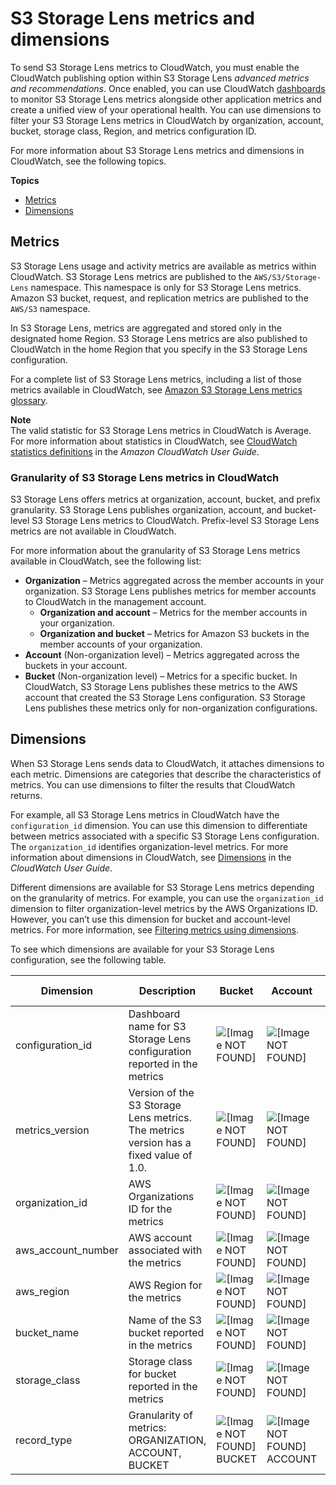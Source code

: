 # S3 Storage Lens metrics and dimensions<a name="storage-lens-cloudwatch-metrics-dimensions"></a>

To send S3 Storage Lens metrics to CloudWatch, you must enable the CloudWatch publishing option within S3 Storage Lens *advanced metrics and recommendations*\. Once enabled, you can use CloudWatch [dashboards](https://docs.aws.amazon.com/AmazonCloudWatch/latest/monitoring/CloudWatch_Dashboards.html) to monitor S3 Storage Lens metrics alongside other application metrics and create a unified view of your operational health\. You can use dimensions to filter your S3 Storage Lens metrics in CloudWatch by organization, account, bucket, storage class, Region, and metrics configuration ID\.

For more information about S3 Storage Lens metrics and dimensions in CloudWatch, see the following topics\.

**Topics**
+ [Metrics](#storage-lens-cloudwatch-metrics)
+ [Dimensions](#storage-lens-cloudwatch-dimensions)

## Metrics<a name="storage-lens-cloudwatch-metrics"></a>

S3 Storage Lens usage and activity metrics are available as metrics within CloudWatch\. S3 Storage Lens metrics are published to the `AWS/S3/Storage-Lens` namespace\. This namespace is only for S3 Storage Lens metrics\. Amazon S3 bucket, request, and replication metrics are published to the `AWS/S3` namespace\. 

In S3 Storage Lens, metrics are aggregated and stored only in the designated home Region\. S3 Storage Lens metrics are also published to CloudWatch in the home Region that you specify in the S3 Storage Lens configuration\. 

For a complete list of S3 Storage Lens metrics, including a list of those metrics available in CloudWatch, see [Amazon S3 Storage Lens metrics glossary](storage_lens_metrics_glossary.md)\.

**Note**  
The valid statistic for S3 Storage Lens metrics in CloudWatch is Average\. For more information about statistics in CloudWatch, see [ CloudWatch statistics definitions](https://docs.aws.amazon.com/AmazonCloudWatch/latest/monitoring/Statistics-definitions.html) in the *Amazon CloudWatch User Guide*\.

### Granularity of S3 Storage Lens metrics in CloudWatch<a name="storage-lens-cloudwatch-metrics-granularity"></a>

S3 Storage Lens offers metrics at organization, account, bucket, and prefix granularity\. S3 Storage Lens publishes organization, account, and bucket\-level S3 Storage Lens metrics to CloudWatch\. Prefix\-level S3 Storage Lens metrics are not available in CloudWatch\.

For more information about the granularity of S3 Storage Lens metrics available in CloudWatch, see the following list:
+ **Organization** – Metrics aggregated across the member accounts in your organization\. S3 Storage Lens publishes metrics for member accounts to CloudWatch in the management account\. 
  + **Organization and account** – Metrics for the member accounts in your organization\. 
  + **Organization and bucket** – Metrics for Amazon S3 buckets in the member accounts of your organization\.
+ **Account** \(Non\-organization level\) – Metrics aggregated across the buckets in your account\. 
+ **Bucket** \(Non\-organization level\) – Metrics for a specific bucket\. In CloudWatch, S3 Storage Lens publishes these metrics to the AWS account that created the S3 Storage Lens configuration\. S3 Storage Lens publishes these metrics only for non\-organization configurations\.

## Dimensions<a name="storage-lens-cloudwatch-dimensions"></a>

When S3 Storage Lens sends data to CloudWatch, it attaches dimensions to each metric\. Dimensions are categories that describe the characteristics of metrics\. You can use dimensions to filter the results that CloudWatch returns\. 

For example, all S3 Storage Lens metrics in CloudWatch have the `configuration_id` dimension\. You can use this dimension to differentiate between metrics associated with a specific S3 Storage Lens configuration\. The `organization_id` identifies organization\-level metrics\. For more information about dimensions in CloudWatch, see [Dimensions](https://docs.aws.amazon.com/AmazonCloudWatch/latest/monitoring/cloudwatch_concepts.html#Dimension) in the *CloudWatch User Guide*\. 

Different dimensions are available for S3 Storage Lens metrics depending on the granularity of metrics\. For example, you can use the `organization_id` dimension to filter organization\-level metrics by the AWS Organizations ID\. However, you can’t use this dimension for bucket and account\-level metrics\. For more information, see [Filtering metrics using dimensions](storage-lens-cloudwatch-monitoring-cloudwatch.md#storage-lens-cloudwatch-monitoring-cloudwatch-dimensions)\.

To see which dimensions are available for your S3 Storage Lens configuration, see the following table\.


|  **Dimension**  |  **Description**  |  **Bucket**  | **Account** |  **Organization**  |  **Organization and Bucket**  |  **Organization and Account**  | 
| --- | --- | --- | --- | --- | --- | --- | 
| configuration\_id |  Dashboard name for S3 Storage Lens configuration reported in the metrics  | ![\[Image NOT FOUND\]](http://docs.aws.amazon.com/AmazonS3/latest/userguide/images/icon-yes.png)  | ![\[Image NOT FOUND\]](http://docs.aws.amazon.com/AmazonS3/latest/userguide/images/icon-yes.png)  | ![\[Image NOT FOUND\]](http://docs.aws.amazon.com/AmazonS3/latest/userguide/images/icon-yes.png)  | ![\[Image NOT FOUND\]](http://docs.aws.amazon.com/AmazonS3/latest/userguide/images/icon-yes.png)  | ![\[Image NOT FOUND\]](http://docs.aws.amazon.com/AmazonS3/latest/userguide/images/icon-yes.png)  | 
| metrics\_version |  Version of the S3 Storage Lens metrics\. The metrics version has a fixed value of 1\.0\.  | ![\[Image NOT FOUND\]](http://docs.aws.amazon.com/AmazonS3/latest/userguide/images/icon-yes.png)  | ![\[Image NOT FOUND\]](http://docs.aws.amazon.com/AmazonS3/latest/userguide/images/icon-yes.png)  | ![\[Image NOT FOUND\]](http://docs.aws.amazon.com/AmazonS3/latest/userguide/images/icon-yes.png)  | ![\[Image NOT FOUND\]](http://docs.aws.amazon.com/AmazonS3/latest/userguide/images/icon-yes.png)  | ![\[Image NOT FOUND\]](http://docs.aws.amazon.com/AmazonS3/latest/userguide/images/icon-yes.png)  | 
| organization\_id |  AWS Organizations ID for the metrics  | ![\[Image NOT FOUND\]](http://docs.aws.amazon.com/AmazonS3/latest/userguide/images/icon-no.png)  | ![\[Image NOT FOUND\]](http://docs.aws.amazon.com/AmazonS3/latest/userguide/images/icon-no.png)  | ![\[Image NOT FOUND\]](http://docs.aws.amazon.com/AmazonS3/latest/userguide/images/icon-yes.png)  | ![\[Image NOT FOUND\]](http://docs.aws.amazon.com/AmazonS3/latest/userguide/images/icon-yes.png)  | ![\[Image NOT FOUND\]](http://docs.aws.amazon.com/AmazonS3/latest/userguide/images/icon-yes.png)  | 
| aws\_account\_number | AWS account associated with the metrics | ![\[Image NOT FOUND\]](http://docs.aws.amazon.com/AmazonS3/latest/userguide/images/icon-yes.png)  | ![\[Image NOT FOUND\]](http://docs.aws.amazon.com/AmazonS3/latest/userguide/images/icon-yes.png)  | ![\[Image NOT FOUND\]](http://docs.aws.amazon.com/AmazonS3/latest/userguide/images/icon-no.png)  | ![\[Image NOT FOUND\]](http://docs.aws.amazon.com/AmazonS3/latest/userguide/images/icon-yes.png)  | ![\[Image NOT FOUND\]](http://docs.aws.amazon.com/AmazonS3/latest/userguide/images/icon-yes.png)  | 
| aws\_region | AWS Region for the metrics | ![\[Image NOT FOUND\]](http://docs.aws.amazon.com/AmazonS3/latest/userguide/images/icon-yes.png)  | ![\[Image NOT FOUND\]](http://docs.aws.amazon.com/AmazonS3/latest/userguide/images/icon-yes.png)  | ![\[Image NOT FOUND\]](http://docs.aws.amazon.com/AmazonS3/latest/userguide/images/icon-yes.png)  | ![\[Image NOT FOUND\]](http://docs.aws.amazon.com/AmazonS3/latest/userguide/images/icon-yes.png)  | ![\[Image NOT FOUND\]](http://docs.aws.amazon.com/AmazonS3/latest/userguide/images/icon-yes.png)  | 
| bucket\_name |  Name of the S3 bucket reported in the metrics  | ![\[Image NOT FOUND\]](http://docs.aws.amazon.com/AmazonS3/latest/userguide/images/icon-yes.png)  | ![\[Image NOT FOUND\]](http://docs.aws.amazon.com/AmazonS3/latest/userguide/images/icon-no.png)  | ![\[Image NOT FOUND\]](http://docs.aws.amazon.com/AmazonS3/latest/userguide/images/icon-no.png)  | ![\[Image NOT FOUND\]](http://docs.aws.amazon.com/AmazonS3/latest/userguide/images/icon-yes.png)  | ![\[Image NOT FOUND\]](http://docs.aws.amazon.com/AmazonS3/latest/userguide/images/icon-no.png)  | 
| storage\_class |  Storage class for bucket reported in the metrics  | ![\[Image NOT FOUND\]](http://docs.aws.amazon.com/AmazonS3/latest/userguide/images/icon-yes.png)  | ![\[Image NOT FOUND\]](http://docs.aws.amazon.com/AmazonS3/latest/userguide/images/icon-yes.png)  | ![\[Image NOT FOUND\]](http://docs.aws.amazon.com/AmazonS3/latest/userguide/images/icon-yes.png)  | ![\[Image NOT FOUND\]](http://docs.aws.amazon.com/AmazonS3/latest/userguide/images/icon-yes.png)  | ![\[Image NOT FOUND\]](http://docs.aws.amazon.com/AmazonS3/latest/userguide/images/icon-yes.png)  | 
| record\_type |  Granularity of metrics: ORGANIZATION, ACCOUNT, BUCKET  | ![\[Image NOT FOUND\]](http://docs.aws.amazon.com/AmazonS3/latest/userguide/images/icon-yes.png) BUCKET | ![\[Image NOT FOUND\]](http://docs.aws.amazon.com/AmazonS3/latest/userguide/images/icon-yes.png) ACCOUNT | ![\[Image NOT FOUND\]](http://docs.aws.amazon.com/AmazonS3/latest/userguide/images/icon-yes.png) BUCKET | ![\[Image NOT FOUND\]](http://docs.aws.amazon.com/AmazonS3/latest/userguide/images/icon-yes.png) ACCOUNT | ![\[Image NOT FOUND\]](http://docs.aws.amazon.com/AmazonS3/latest/userguide/images/icon-yes.png) ORGANIZATION | 